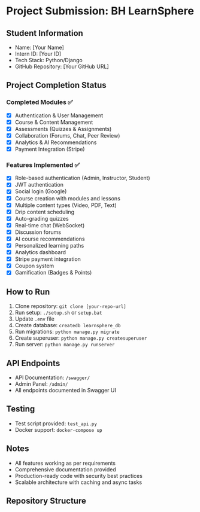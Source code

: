 # Project Submission: BH LearnSphere

## Student Information
- Name: [Your Name]
- Intern ID: [Your ID]
- Tech Stack: Python/Django
- GitHub Repository: [Your GitHub URL]

## Project Completion Status

### Completed Modules ✅
- [x] Authentication & User Management
- [x] Course & Content Management
- [x] Assessments (Quizzes & Assignments)
- [x] Collaboration (Forums, Chat, Peer Review)
- [x] Analytics & AI Recommendations
- [x] Payment Integration (Stripe)

### Features Implemented ✅
- [x] Role-based authentication (Admin, Instructor, Student)
- [x] JWT authentication
- [x] Social login (Google)
- [x] Course creation with modules and lessons
- [x] Multiple content types (Video, PDF, Text)
- [x] Drip content scheduling
- [x] Auto-grading quizzes
- [x] Real-time chat (WebSocket)
- [x] Discussion forums
- [x] AI course recommendations
- [x] Personalized learning paths
- [x] Analytics dashboard
- [x] Stripe payment integration
- [x] Coupon system
- [x] Gamification (Badges & Points)

## How to Run

1. Clone repository: `git clone [your-repo-url]`
2. Run setup: `./setup.sh` or `setup.bat`
3. Update `.env` file
4. Create database: `createdb learnsphere_db`
5. Run migrations: `python manage.py migrate`
6. Create superuser: `python manage.py createsuperuser`
7. Run server: `python manage.py runserver`

## API Endpoints

- API Documentation: `/swagger/`
- Admin Panel: `/admin/`
- All endpoints documented in Swagger UI

## Testing

- Test script provided: `test_api.py`
- Docker support: `docker-compose up`

## Notes

- All features working as per requirements
- Comprehensive documentation provided
- Production-ready code with security best practices
- Scalable architecture with caching and async tasks

## Repository Structure
